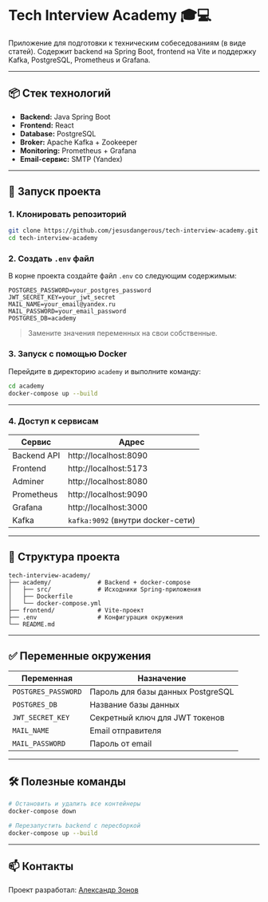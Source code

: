 # Tech Interview Academy 🎓💻

Приложение для подготовки к техническим собеседованиям (в виде статей). Содержит backend на Spring Boot, frontend на Vite и поддержку Kafka, PostgreSQL, Prometheus и Grafana.

---

## 📦 Стек технологий

- **Backend:** Java Spring Boot
- **Frontend:** React
- **Database:** PostgreSQL
- **Broker:** Apache Kafka + Zookeeper
- **Monitoring:** Prometheus + Grafana
- **Email-сервис:** SMTP (Yandex)

---

## 🚀 Запуск проекта

### 1. Клонировать репозиторий

```bash
git clone https://github.com/jesusdangerous/tech-interview-academy.git
cd tech-interview-academy
```

### 2. Создать `.env` файл

В корне проекта создайте файл `.env` со следующим содержимым:

```env
POSTGRES_PASSWORD=your_postgres_password
JWT_SECRET_KEY=your_jwt_secret
MAIL_NAME=your_email@yandex.ru
MAIL_PASSWORD=your_email_password
POSTGRES_DB=academy
```

> Замените значения переменных на свои собственные.

### 3. Запуск с помощью Docker

Перейдите в директорию `academy` и выполните команду:

```bash
cd academy
docker-compose up --build
```

---

### 4. Доступ к сервисам

| Сервис       | Адрес                        |
|--------------|------------------------------|
| Backend API  | http://localhost:8090        |
| Frontend     | http://localhost:5173        |
| Adminer      | http://localhost:8080        |
| Prometheus   | http://localhost:9090        |
| Grafana      | http://localhost:3000        |
| Kafka        | `kafka:9092` (внутри docker-сети) |

---

## 📂 Структура проекта

```
tech-interview-academy/
├── academy/             # Backend + docker-compose
│   ├── src/             # Исходники Spring-приложения
│   ├── Dockerfile
│   └── docker-compose.yml
├── frontend/            # Vite-проект
├── .env                 # Конфигурация окружения
└── README.md
```

---

## ✅ Переменные окружения

| Переменная         | Назначение                         |
|--------------------|------------------------------------|
| `POSTGRES_PASSWORD`| Пароль для базы данных PostgreSQL |
| `POSTGRES_DB`      | Название базы данных              |
| `JWT_SECRET_KEY`   | Секретный ключ для JWT токенов    |
| `MAIL_NAME`        | Email отправителя                 |
| `MAIL_PASSWORD`    | Пароль от email                   |

---

## 🛠 Полезные команды

```bash
# Остановить и удалить все контейнеры
docker-compose down

# Перезапустить backend с пересборкой
docker-compose up --build
```

---

## 📫 Контакты

Проект разработал: [Александр Зонов](https://t.me/whqsfasagd)